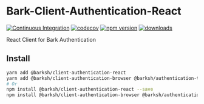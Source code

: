 # Bark-Client-Authentication-React

[![Continuous Integration](https://github.com/BarkSH/Bark-Client-Authentication-React/actions/workflows/ci.yml/badge.svg)](https://github.com/BarkSH/Bark-Client-Authentication-React/actions/workflows/ci.yml)
[![codecov](https://codecov.io/gh/BarkSH/Bark-Client-Authentication-React/branch/main/graph/badge.svg)](https://codecov.io/gh/BarkSH/Bark-Client-Authentication-React)
[![npm version](https://badge.fury.io/js/%40barksh%2Fclient-authentication-react.svg)](https://www.npmjs.com/package/@barksh/client-authentication-react)
[![downloads](https://img.shields.io/npm/dm/@barksh/client-authentication-react.svg)](https://www.npmjs.com/package/@barksh/client-authentication-react)

React Client for Bark Authentication

## Install

```sh
yarn add @barksh/client-authentication-react
yarn add @barksh/client-authentication-browser @barksh/authentication-types @barksh/token-browser # Peer Dependency
# Or
npm install @barksh/client-authentication-react --save
npm install @barksh/client-authentication-browser @barksh/authentication-types @barksh/token-browser --save # Peer Dependency
```
